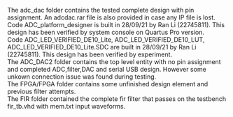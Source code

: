 The adc_dac folder contains the tested complete design with pin assignment. An adcdac.rar file is also provided in case any IP file is lost.  
Code ADC_platform_designer is built in 28/09/21 by Ran Li (22745811). This design has been verified by system console on Quartus Pro version.  
Code ADC_LED_VERIFIED_DE10_Lite, ADC_LED_VERIFIED_DE10_LUT, ADC_LED_VERIFIED_DE10_Lite.SDC are built in 28/09/21 by Ran Li (22745811). This design has been verified by experiment.  
The ADC_DAC2 folder contains the top level entity with no pin assignment and completed ADC,filter,DAC and serial USB design. However some unkown connection issue was found during testing.  
The FPGA/FPGA folder contains some unfinished design element and previous filter attempts.  
The FIR folder contained the complete fir filter that passes on the testbench fir_tb.vhd with mem.txt input waveforms.
